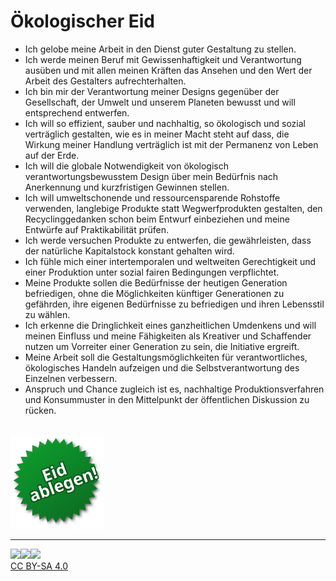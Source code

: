 
# Ökologischer Eid

- Ich gelobe meine Arbeit in den Dienst guter Gestaltung zu stellen.
- Ich werde meinen Beruf mit Gewissenhaftigkeit und Verantwortung ausüben und mit allen meinen Kräften das Ansehen und den Wert der Arbeit des Gestalters aufrechterhalten.
- Ich bin mir der Verantwortung meiner Designs gegenüber der Gesellschaft, der Umwelt und unserem Planeten bewusst und will entsprechend entwerfen.
- Ich will so effizient, sauber und nachhaltig, so ökologisch und sozial verträglich gestalten, wie es in meiner Macht steht auf dass, die Wirkung meiner Handlung verträglich ist mit der Permanenz von Leben auf der Erde.
- Ich will die globale Notwendigkeit von ökologisch verantwortungsbewusstem Design über mein Bedürfnis nach Anerkennung und kurzfristigen Gewinnen stellen.
- Ich will umweltschonende und ressourcensparende Rohstoffe verwenden, langlebige Produkte statt Wegwerfprodukten gestalten, den Recyclinggedanken schon beim Entwurf einbeziehen und meine Entwürfe auf Praktikabilität prüfen.
- Ich werde versuchen Produkte zu entwerfen, die gewährleisten, dass der natürliche Kapitalstock konstant gehalten wird.
- Ich fühle mich einer intertemporalen und weltweiten Gerechtigkeit und einer Produktion unter sozial fairen Bedingungen verpflichtet.
- Meine Produkte sollen die Bedürfnisse der heutigen Generation befriedigen, ohne die Möglichkeiten künftiger Generationen zu gefährden, ihre eigenen Bedürfnisse zu befriedigen und ihren Lebensstil zu wählen.
- Ich erkenne die Dringlichkeit eines ganzheitlichen Umdenkens und will meinen Einfluss und meine Fähigkeiten als Kreativer und Schaffender nutzen um Vorreiter einer Generation zu sein, die Initiative ergreift.
- Meine Arbeit soll die Gestaltungsmöglichkeiten für verantwortliches, ökologisches Handeln aufzeigen und die Selbstverantwortung des Einzelnen verbessern.
- Anspruch und Chance zugleich ist es, nachhaltige Produktionsverfahren und Konsummuster in den Mittelpunkt der öffentlichen Diskussion zu rücken.

<br/>
<img src="./badge.svg" width="150" height="150">

***
<a href="https://creativecommons.org/licenses/by-sa/4.0/"><img src="https://upload.wikimedia.org/wikipedia/commons/a/a3/Cc.logo.circle.svg" width=20px><img src="https://upload.wikimedia.org/wikipedia/commons/3/3c/Cc-by_new.svg" width=20px><img src="https://upload.wikimedia.org/wikipedia/commons/2/29/Cc-sa.svg" width=20px>  
CC BY-SA 4.0</a>